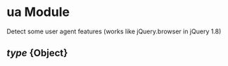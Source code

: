 # ua Module

Detect some user agent features (works like jQuery.browser in jQuery 1.8)

## *type* {Object}

